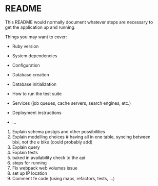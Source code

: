 # README

This README would normally document whatever steps are necessary to get the
application up and running.

Things you may want to cover:

* Ruby version

* System dependencies

* Configuration

* Database creation

* Database initialization

* How to run the test suite

* Services (job queues, cache servers, search engines, etc.)

* Deployment instructions

* ...


1. Explain schema postgis and other possibilities
2. Explain modelling choices # having all in one table, syncing between bixi, not the e bike (could probably add)
3. Explain query
4. Explain tests
5. baked in availability check to the api
6. steps for running
7. Fix webpack web volumes issue
8. set up IP location
9. Comment fe code (using maps, refactors, tests, ...)
